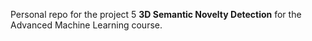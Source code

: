 Personal repo for the project 5 **3D Semantic Novelty Detection** for the Advanced Machine Learning course.
